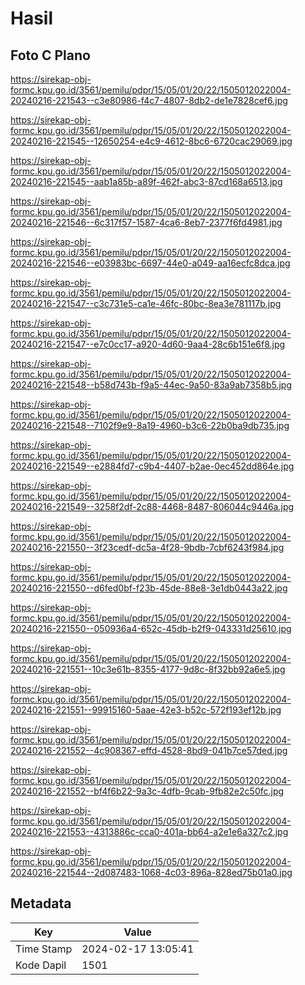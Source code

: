 # Hasil

## Foto C Plano

https://sirekap-obj-formc.kpu.go.id/3561/pemilu/pdpr/15/05/01/20/22/1505012022004-20240216-221543--c3e80986-f4c7-4807-8db2-de1e7828cef6.jpg

https://sirekap-obj-formc.kpu.go.id/3561/pemilu/pdpr/15/05/01/20/22/1505012022004-20240216-221545--12650254-e4c9-4612-8bc6-6720cac29069.jpg

https://sirekap-obj-formc.kpu.go.id/3561/pemilu/pdpr/15/05/01/20/22/1505012022004-20240216-221545--aab1a85b-a89f-462f-abc3-87cd168a6513.jpg

https://sirekap-obj-formc.kpu.go.id/3561/pemilu/pdpr/15/05/01/20/22/1505012022004-20240216-221546--6c317f57-1587-4ca6-8eb7-2377f6fd4981.jpg

https://sirekap-obj-formc.kpu.go.id/3561/pemilu/pdpr/15/05/01/20/22/1505012022004-20240216-221546--e03983bc-6697-44e0-a049-aa16ecfc8dca.jpg

https://sirekap-obj-formc.kpu.go.id/3561/pemilu/pdpr/15/05/01/20/22/1505012022004-20240216-221547--c3c731e5-ca1e-46fc-80bc-8ea3e781117b.jpg

https://sirekap-obj-formc.kpu.go.id/3561/pemilu/pdpr/15/05/01/20/22/1505012022004-20240216-221547--e7c0cc17-a920-4d60-9aa4-28c6b151e6f8.jpg

https://sirekap-obj-formc.kpu.go.id/3561/pemilu/pdpr/15/05/01/20/22/1505012022004-20240216-221548--b58d743b-f9a5-44ec-9a50-83a9ab7358b5.jpg

https://sirekap-obj-formc.kpu.go.id/3561/pemilu/pdpr/15/05/01/20/22/1505012022004-20240216-221548--7102f9e9-8a19-4960-b3c6-22b0ba9db735.jpg

https://sirekap-obj-formc.kpu.go.id/3561/pemilu/pdpr/15/05/01/20/22/1505012022004-20240216-221549--e2884fd7-c9b4-4407-b2ae-0ec452dd864e.jpg

https://sirekap-obj-formc.kpu.go.id/3561/pemilu/pdpr/15/05/01/20/22/1505012022004-20240216-221549--3258f2df-2c88-4468-8487-806044c9446a.jpg

https://sirekap-obj-formc.kpu.go.id/3561/pemilu/pdpr/15/05/01/20/22/1505012022004-20240216-221550--3f23cedf-dc5a-4f28-9bdb-7cbf6243f984.jpg

https://sirekap-obj-formc.kpu.go.id/3561/pemilu/pdpr/15/05/01/20/22/1505012022004-20240216-221550--d6fed0bf-f23b-45de-88e8-3e1db0443a22.jpg

https://sirekap-obj-formc.kpu.go.id/3561/pemilu/pdpr/15/05/01/20/22/1505012022004-20240216-221550--050936a4-652c-45db-b2f9-043331d25610.jpg

https://sirekap-obj-formc.kpu.go.id/3561/pemilu/pdpr/15/05/01/20/22/1505012022004-20240216-221551--10c3e61b-8355-4177-9d8c-8f32bb92a6e5.jpg

https://sirekap-obj-formc.kpu.go.id/3561/pemilu/pdpr/15/05/01/20/22/1505012022004-20240216-221551--99915160-5aae-42e3-b52c-572f193ef12b.jpg

https://sirekap-obj-formc.kpu.go.id/3561/pemilu/pdpr/15/05/01/20/22/1505012022004-20240216-221552--4c908367-effd-4528-8bd9-041b7ce57ded.jpg

https://sirekap-obj-formc.kpu.go.id/3561/pemilu/pdpr/15/05/01/20/22/1505012022004-20240216-221552--bf4f6b22-9a3c-4dfb-9cab-9fb82e2c50fc.jpg

https://sirekap-obj-formc.kpu.go.id/3561/pemilu/pdpr/15/05/01/20/22/1505012022004-20240216-221553--4313886c-cca0-401a-bb64-a2e1e6a327c2.jpg

https://sirekap-obj-formc.kpu.go.id/3561/pemilu/pdpr/15/05/01/20/22/1505012022004-20240216-221544--2d087483-1068-4c03-896a-828ed75b01a0.jpg


## Metadata

| Key        | Value               |
| ---------- | ------------------- |
| Time Stamp | 2024-02-17 13:05:41 |
| Kode Dapil | 1501                |



